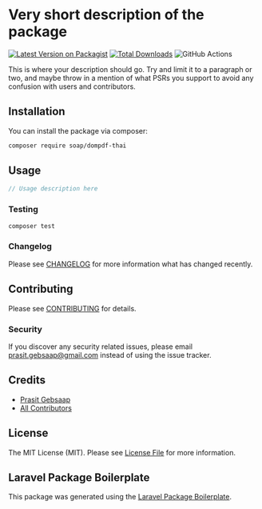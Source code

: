 # Very short description of the package

[![Latest Version on Packagist](https://img.shields.io/packagist/v/soap/dompdf-thai.svg?style=flat-square)](https://packagist.org/packages/soap/dompdf-thai)
[![Total Downloads](https://img.shields.io/packagist/dt/soap/dompdf-thai.svg?style=flat-square)](https://packagist.org/packages/soap/dompdf-thai)
![GitHub Actions](https://github.com/soap/dompdf-thai/actions/workflows/main.yml/badge.svg)

This is where your description should go. Try and limit it to a paragraph or two, and maybe throw in a mention of what PSRs you support to avoid any confusion with users and contributors.

## Installation

You can install the package via composer:

```bash
composer require soap/dompdf-thai
```

## Usage

```php
// Usage description here
```

### Testing

```bash
composer test
```

### Changelog

Please see [CHANGELOG](CHANGELOG.md) for more information what has changed recently.

## Contributing

Please see [CONTRIBUTING](CONTRIBUTING.md) for details.

### Security

If you discover any security related issues, please email prasit.gebsaap@gmail.com instead of using the issue tracker.

## Credits

-   [Prasit Gebsaap](https://github.com/soap)
-   [All Contributors](../../contributors)

## License

The MIT License (MIT). Please see [License File](LICENSE.md) for more information.

## Laravel Package Boilerplate

This package was generated using the [Laravel Package Boilerplate](https://laravelpackageboilerplate.com).

